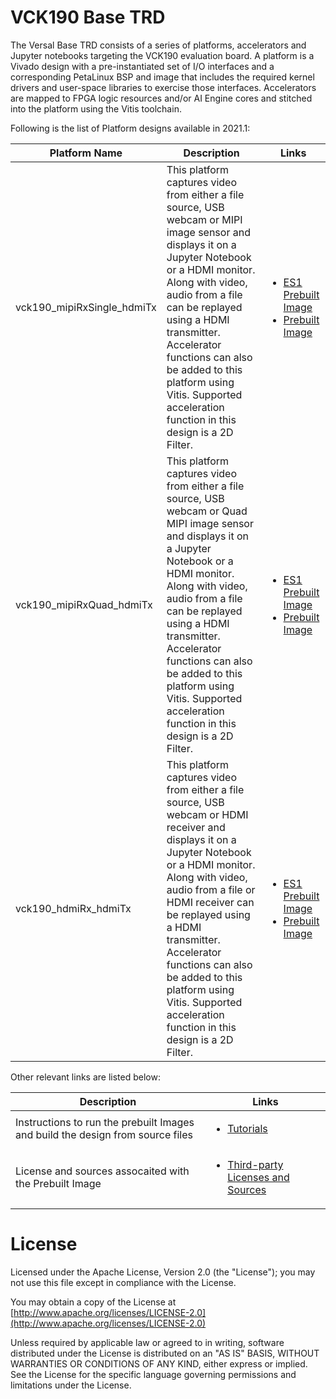# VCK190 Base TRD

The Versal Base TRD consists of a series of platforms, accelerators and Jupyter
notebooks targeting the VCK190 evaluation board. A platform is a Vivado design
with a pre-instantiated set of I/O interfaces and a corresponding PetaLinux BSP
and image that includes the required kernel drivers and user-space libraries to
exercise those interfaces. Accelerators are mapped to FPGA logic resources
and/or AI Engine cores and stitched into the platform using the Vitis toolchain.

Following is the list of Platform designs available in 2021.1:

| Platform Name  | Description   |  Links |
| -------------- | ------------- | ---------------- |
| vck190_mipiRxSingle_hdmiTx | This platform captures video from either a file source, USB webcam or MIPI image sensor and displays it on a Jupyter Notebook or a HDMI monitor. Along with video, audio from a file can be replayed using a HDMI transmitter. Accelerator functions can also be added to this platform using Vitis. Supported acceleration function in this design is a 2D Filter. | <ul><li><a href="https://www.xilinx.com/member/forms/download/design-license-xef.html?filename=rdf0610-vck190_base_trd_platform1_2020.2_v0.5.zip">ES1 Prebuilt Image</a></li><li><a href="https://www.xilinx.com/member/forms/download/design-license-xef.html?filename=rdf0610-vck190_base_trd_platform1_2020.2_v0.5.zip">Prebuilt Image</a></li></ul>
| vck190_mipiRxQuad_hdmiTx | This platform captures video from either a file source, USB webcam or Quad MIPI image sensor and displays it on a Jupyter Notebook or a HDMI monitor.  Along with video, audio from a file can be replayed using a HDMI transmitter. Accelerator functions can also be added to this platform using Vitis. Supported acceleration function in this design is a 2D Filter. | <ul><li><a href="https://www.xilinx.com/member/forms/download/design-license-xef.html?filename=rdf0610-vck190_base_trd_platform1_2020.2_v0.5.zip">ES1 Prebuilt Image</a></li><li><a href="https://www.xilinx.com/member/forms/download/design-license-xef.html?filename=rdf0610-vck190_base_trd_platform1_2020.2_v0.5.zip">Prebuilt Image</a></li></ul>
| vck190_hdmiRx_hdmiTx | This platform captures video from either a file source, USB webcam or HDMI receiver and displays it on a Jupyter Notebook or a HDMI monitor. Along with video, audio from a file or HDMI receiver can  be replayed using a HDMI transmitter. Accelerator functions can also be added to this platform using Vitis. Supported acceleration function in this design is a 2D Filter. |  <ul><li><a href="https://www.xilinx.com/member/forms/download/design-license-xef.html?filename=rdf0610-vck190_base_trd_platform1_2020.2_v0.5.zip">ES1 Prebuilt Image</a></li><li><a href="https://www.xilinx.com/member/forms/download/design-license-xef.html?filename=rdf0610-vck190_base_trd_platform1_2020.2_v0.5.zip">Prebuilt Image</a></li></ul>

Other relevant links are listed below:

| Description   |  Links |
| ------------- | ---------------- |
| Instructions to run the prebuilt Images and build the design from source files | <ul><li><a href="https://xilinx.github.io/vck190-base-trd/build/html/index.html">Tutorials</a></li></ul>|
| License and sources assocaited with the Prebuilt Image|<ul><li><a href="https://www.xilinx.com/member/vck190_headstart/license.zip">Third-party Licenses and Sources</a></li></ul>|


# License

Licensed under the Apache License, Version 2.0 (the "License"); you may not use this file 
except in compliance with the License.

You may obtain a copy of the License at
[http://www.apache.org/licenses/LICENSE-2.0](http://www.apache.org/licenses/LICENSE-2.0)


Unless required by applicable law or agreed to in writing, software distributed under the 
License is distributed on an "AS IS" BASIS, WITHOUT WARRANTIES OR CONDITIONS OF ANY KIND, 
either express or implied. See the License for the specific language governing permissions 
and limitations under the License.    

